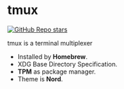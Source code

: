 # tmux

[![GitHub Repo stars](https://img.shields.io/github/stars/tmux/tmux?style=social)](https://github.com/tmux/tmux)

tmux is a terminal multiplexer

- Installed by **Homebrew**.
- XDG Base Directory Specification.
- **TPM** as package manager.
- Theme is **Nord**.
